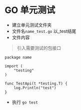 # GO 单元测试

* 建立单元测试文件夹
* 文件名``name_test.go`` 以_test结尾
* 文件内容

> 引入需要测试的包接口

````
package name

import (
	"testing"
)

func TestApi(t *testing.T) {
	log.Println("test")
}
````

* 执行 ``go test``